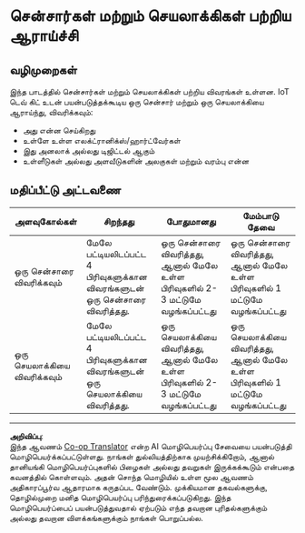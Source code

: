 <!--
CO_OP_TRANSLATOR_METADATA:
{
  "original_hash": "c5a568320b1159394108544807895337",
  "translation_date": "2025-10-11T11:37:10+00:00",
  "source_file": "1-getting-started/lessons/3-sensors-and-actuators/assignment.md",
  "language_code": "ta"
}
-->
# சென்சார்கள் மற்றும் செயலாக்கிகள் பற்றிய ஆராய்ச்சி

## வழிமுறைகள்

இந்த பாடத்தில் சென்சார்கள் மற்றும் செயலாக்கிகள் பற்றிய விவரங்கள் உள்ளன. IoT டெவ் கிட் உடன் பயன்படுத்தக்கூடிய ஒரு சென்சார் மற்றும் ஒரு செயலாக்கியை ஆராய்ந்து, விவரிக்கவும்:

* அது என்ன செய்கிறது
* உள்ளே உள்ள எலக்ட்ரானிக்ஸ்/ஹார்ட்வேர்கள்
* இது அனலாக் அல்லது டிஜிட்டல் ஆகும்
* உள்ளீடுகள் அல்லது அளவீடுகளின் அலகுகள் மற்றும் வரம்பு என்ன

## மதிப்பீட்டு அட்டவணை

| அளவுகோல்கள் | சிறந்தது | போதுமானது | மேம்பாடு தேவை |
| -------- | --------- | -------- | ----------------- |
| ஒரு சென்சாரை விவரிக்கவும் | மேலே பட்டியலிடப்பட்ட 4 பிரிவுகளுக்கான விவரங்களுடன் ஒரு சென்சாரை விவரித்தது. | ஒரு சென்சாரை விவரித்தது, ஆனால் மேலே உள்ள பிரிவுகளில் 2-3 மட்டுமே வழங்கப்பட்டது | ஒரு சென்சாரை விவரித்தது, ஆனால் மேலே உள்ள பிரிவுகளில் 1 மட்டுமே வழங்கப்பட்டது |
| ஒரு செயலாக்கியை விவரிக்கவும் | மேலே பட்டியலிடப்பட்ட 4 பிரிவுகளுக்கான விவரங்களுடன் ஒரு செயலாக்கியை விவரித்தது. | ஒரு செயலாக்கியை விவரித்தது, ஆனால் மேலே உள்ள பிரிவுகளில் 2-3 மட்டுமே வழங்கப்பட்டது | ஒரு செயலாக்கியை விவரித்தது, ஆனால் மேலே உள்ள பிரிவுகளில் 1 மட்டுமே வழங்கப்பட்டது |

---

**அறிவிப்பு**:  
இந்த ஆவணம் [Co-op Translator](https://github.com/Azure/co-op-translator) என்ற AI மொழிபெயர்ப்பு சேவையை பயன்படுத்தி மொழிபெயர்க்கப்பட்டுள்ளது. நாங்கள் துல்லியத்திற்காக முயற்சிக்கிறோம், ஆனால் தானியங்கி மொழிபெயர்ப்புகளில் பிழைகள் அல்லது தவறுகள் இருக்கக்கூடும் என்பதை கவனத்தில் கொள்ளவும். அதன் சொந்த மொழியில் உள்ள மூல ஆவணம் அதிகாரப்பூர்வ ஆதாரமாக கருதப்பட வேண்டும். முக்கியமான தகவல்களுக்கு, தொழில்முறை மனித மொழிபெயர்ப்பு பரிந்துரைக்கப்படுகிறது. இந்த மொழிபெயர்ப்பைப் பயன்படுத்துவதால் ஏற்படும் எந்த தவறான புரிதல்களுக்கும் அல்லது தவறான விளக்கங்களுக்கும் நாங்கள் பொறுப்பல்ல.